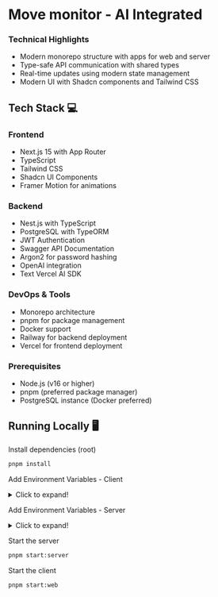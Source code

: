 # Move monitor - AI Integrated

### Technical Highlights

- Modern monorepo structure with apps for web and server
- Type-safe API communication with shared types
- Real-time updates using modern state management
- Modern UI with Shadcn components and Tailwind CSS

## Tech Stack 💻

### Frontend

- Next.js 15 with App Router
- TypeScript
- Tailwind CSS
- Shadcn UI Components
- Framer Motion for animations

### Backend

- Nest.js with TypeScript
- PostgreSQL with TypeORM
- JWT Authentication
- Swagger API Documentation
- Argon2 for password hashing
- OpenAI integration
- Text Vercel AI SDK

### DevOps & Tools

- Monorepo architecture
- pnpm for package management
- Docker support
- Railway for backend deployment
- Vercel for frontend deployment

### Prerequisites

- Node.js (v16 or higher)
- pnpm (preferred package manager)
- PostgreSQL instance (Docker preferred)

## Running Locally 🖥️

Install dependencies (root)

```bash
pnpm install
```

Add Environment Variables - Client

<details>
  <summary>Click to expand!</summary>
  
  - `NEXT_PUBLIC_API_URL`
  - `OPENAI_API_KEY`
</details>

Add Environment Variables - Server

<details>
  <summary>Click to expand!</summary>

- `ALLOWED_ORIGINS`
- `PORT`
- `JWT_SECRET`
- `JWT_ACCESS_SECRET`
- `JWT_REFRESH_SECRET`
- `DATABASE_URL`
</details>

Start the server

```bash
pnpm start:server
```

Start the client

```bash
pnpm start:web
```
